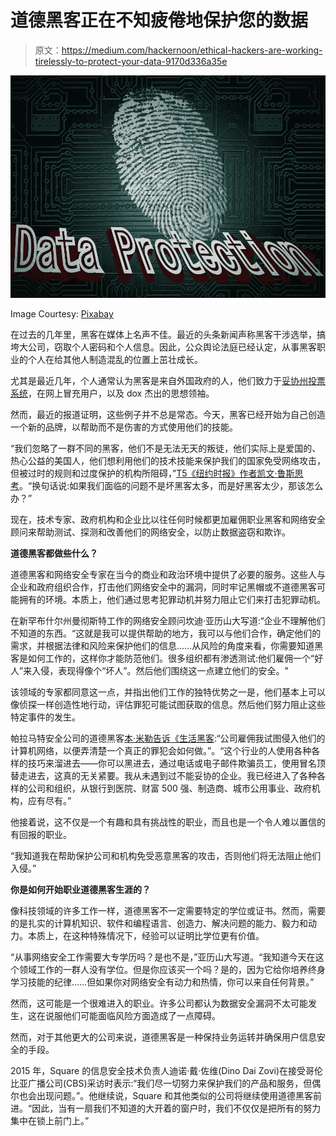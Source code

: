 # 道德黑客正在不知疲倦地保护您的数据

> 原文：<https://medium.com/hackernoon/ethical-hackers-are-working-tirelessly-to-protect-your-data-9170d336a35e>

![](img/b52be394fdaa5cb26ee8297a6a3edc2f.png)

Image Courtesy: [Pixabay](https://pixabay.com/en/fingerprint-security-privacy-policy-979598/)

在过去的几年里，黑客在媒体上名声不佳。最近的头条新闻声称黑客干涉选举，搞垮大公司，窃取个人密码和个人信息。因此，公众舆论法庭已经认定，从事黑客职业的个人在给其他人制造混乱的位置上茁壮成长。

尤其是最近几年，个人通常认为黑客是来自外国政府的人，他们致力于[妥协州投票系统](https://fivethirtyeight.com/features/what-we-know-and-dont-know-about-election-hacking/)，在网上冒充用户，以及 dox 杰出的思想领袖。

然而，最近的报道证明，这些例子并不总是常态。今天，黑客已经开始为自己创造一个新的品牌，以帮助而不是伤害的方式使用他们的技能。

“我们忽略了一群不同的黑客，他们不是无法无天的叛徒，他们实际上是爱国的、热心公益的美国人，他们想利用他们的技术技能来保护我们的国家免受网络攻击，但被过时的规则和过度保护的机构所阻碍，”[T5《纽约时报》作者凯文·鲁斯思考](https://www.nytimes.com/2017/08/02/technology/a-solution-to-hackers-more-hackers.html)。“换句话说:如果我们面临的问题不是坏黑客太多，而是好黑客太少，那该怎么办？”

现在，技术专家、政府机构和企业比以往任何时候都更加雇佣职业黑客和网络安全顾问来帮助测试、探测和改善他们的网络安全，以防止数据盗窃和欺诈。

**道德黑客都做些什么？**

道德黑客和网络安全专家在当今的商业和政治环境中提供了必要的服务。这些人与企业和政府组织合作，打击他们网络安全中的漏洞，同时牢记黑帽或不道德黑客可能拥有的环境。本质上，他们通过思考犯罪动机并努力阻止它们来打击犯罪动机。

在新罕布什尔州曼彻斯特工作的网络安全顾问坎迪·亚历山大写道:“企业不理解他们不知道的东西。“这就是我可以提供帮助的地方，我可以与他们合作，确定他们的需求，并根据法律和风险来保护他们的信息……从风险的角度来看，你需要知道黑客是如何工作的，这样你才能防范他们。很多组织都有渗透测试:他们雇佣一个“好人”来入侵，表现得像个“坏人”。然后他们围绕这一点建立他们的安全。"

该领域的专家都同意这一点，并指出他们工作的独特优势之一是，他们基本上可以像侦探一样创造性地行动，评估罪犯可能试图获取的信息。然后他们努力阻止这些特定事件的发生。

帕拉马特安全公司的道德黑客[本·米勒告诉《生活黑客](https://lifehacker.com/career-spotlight-what-i-do-as-an-ethical-hacker-1706940692):“公司雇佣我试图侵入他们的计算机网络，以便弄清楚一个真正的罪犯会如何做。”。“这个行业的人使用各种各样的技巧来溜进去——你可以黑进去，通过电话或电子邮件欺骗员工，使用冒名顶替走进去，这真的无关紧要。我从未遇到过不能妥协的企业。我已经进入了各种各样的公司和组织，从银行到医院、财富 500 强、制造商、城市公用事业、政府机构，应有尽有。”

他接着说，这不仅是一个有趣和具有挑战性的职业，而且也是一个令人难以置信的有回报的职业。

“我知道我在帮助保护公司和机构免受恶意黑客的攻击，否则他们将无法阻止他们入侵。”

**你是如何开始职业道德黑客生涯的？**

像科技领域的许多工作一样，道德黑客不一定需要特定的学位或证书。然而，需要的是扎实的计算机知识、软件和编程语言、创造力、解决问题的能力、毅力和动力。本质上，在这种特殊情况下，经验可以证明比学位更有价值。

“从事网络安全工作需要大专学历吗？是也不是，”亚历山大写道。“我知道今天在这个领域工作的一群人没有学位。但是你应该买一个吗？是的，因为它给你培养终身学习技能的纪律……但如果你对网络安全有动力和热情，你可以来自任何背景。”

然而，这可能是一个很难进入的职业。许多公司都认为数据安全漏洞不太可能发生，这在说服他们可能面临风险方面造成了一点障碍。

然而，对于其他更大的公司来说，道德黑客是一种保持业务运转并确保用户信息安全的手段。

2015 年，Square 的信息安全技术负责人迪诺·戴·佐维(Dino Dai Zovi)在接受哥伦比亚广播公司(CBS)采访时表示:“我们尽一切努力来保护我们的产品和服务，但偶尔也会出现问题。”。他继续说，Square 和其他类似的公司将继续使用道德黑客前进。“因此，当有一扇我们不知道的大开着的窗户时，我们不仅仅是把所有的努力集中在锁上前门上。”